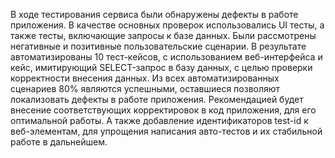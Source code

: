 В ходе тестирования сервиса были обнаружены дефекты в работе приложения. В качестве основных проверок использовались UI тесты, а также тесты, включающие запросы к базе данных. Были рассмотрены негативные и позитивные пользовательские сценарии. В результате автоматизированы 10 тест-кейсов, с использованием веб-интерфейса и кейс, имитирующий SELECT-запрос в базу данных, с целью проверки корректности внесения данных. Из всех автоматизированных сценариев 80% являются успешными, оставшиеся позволяют локализовать дефекты в работе приложения. Рекомендацией будет внесение соответствующих корректировок в код приложения, для его оптимальной работы. А также добавление идентификаторов test-id к веб-элементам, для упрощения написания авто-тестов и их стабильной работе в дальнейшем.